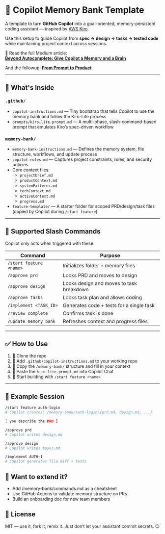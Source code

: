 # 🧠 Copilot Memory Bank Template

A template to turn **GitHub Copilot** into a goal-oriented, memory-persistent coding assistant — inspired by [AWS Kiro](https://dev.to/aws-builders/introducing-kiro-an-ai-ide-that-thinks-like-a-developer-42jp).

Use this setup to guide Copilot from **spec → design → tasks → tested code** while maintaining project context across sessions.

📝 Read the full Medium article:  
**[Beyond Autocomplete: Give Copilot a Memory and a Brain](https://medium.com/@mrBallistic/how-to-give-github-copilot-a-photographic-memory-and-a-kiro-style-brain-3eafeafa4b85)**

And the followup:
**[From Prompt to Product](https://medium.com/@mrBallistic/from-prompt-to-product-8c1f3bd9b8e0)**

---

## 🧩 What's Inside

### `.github/`
- `copilot-instructions.md` — Tiny bootstrap that tells Copilot to use the memory bank and follow the Kiro-Lite process
- `prompts/kiro-lite.prompt.md` — A multi-phase, slash-command-based prompt that emulates Kiro’s spec-driven workflow

### `memory-bank/`
- `memory-bank-instructions.md` — Defines the memory system, file structure, workflows, and update process
- `copilot-rules.md` — Captures project constraints, rules, and security policies
- Core context files:
  - `projectbrief.md`
  - `productContext.md`
  - `systemPatterns.md`
  - `techContext.md`
  - `activeContext.md`
  - `progress.md`
- `feature-template/` — A starter folder for scoped PRD/design/task files (copied by Copilot during `/start feature`)

---

## 🚦 Supported Slash Commands

Copilot only acts when triggered with these:

| Command                 | Purpose                                    |
|------------------------|--------------------------------------------|
| `/start feature <name>`| Initializes folder + memory files          |
| `/approve prd`         | Locks PRD and moves to design              |
| `/approve design`      | Locks design and moves to task breakdown   |
| `/approve tasks`       | Locks task plan and allows coding          |
| `/implement <TASK_ID>` | Generates code + tests for a single task   |
| `/review complete`     | Confirms task is done                      |
| `/update memory bank`  | Refreshes context and progress files       |

---

## ✅ How to Use

1. 🧠 Clone the repo
2. 🔌 Add `.github/copilot-instructions.md` to your working repo
3. 📁 Copy the `/memory-bank/` structure and fill in your context
4. 💬 Paste the `kiro-lite.prompt.md` into Copilot Chat
5. 🚀 Start building with `/start feature <name>`

---

## 📸 Example Session

```bash
/start feature auth-login
# Copilot creates: /memory-bank/auth-login/{prd.md, design.md, ...}

[ you describe the PRD ]

/approve prd
# Copilot writes design.md

/approve design
# Copilot writes tasks.md

/implement AUTH-1
# Copilot generates file diff + tests
```

## 🧪 Want to extend it?

* Add /memory-bank/commands.md as a cheatsheet
* Use GitHub Actions to validate memory structure on PRs
* Build an onboarding doc for new team members

## 📖 License

MIT — use it, fork it, remix it. Just don’t let your assistant commit secrets. 😉